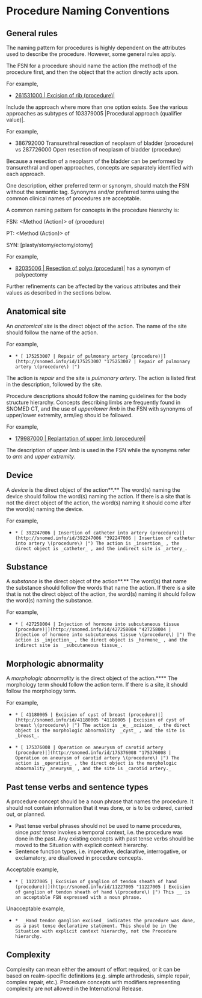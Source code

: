 # Procedure Naming Conventions

## General rules

The naming pattern for procedures is highly dependent on the attributes used to describe the procedure. However, some general rules apply.

The FSN for a procedure should name the action (the method) of the procedure first, and then the object that the action directly acts upon. 

For example,

  * [ 261531000 | Excision of rib (procedure)|](http://snomed.info/id/261531000 "261531000 | Excision of rib \(procedure\) |")

Include the approach where more than one option exists. See the various approaches as subtypes of 103379005 |Procedural approach (qualifier value)|. 

For example,

  * 386792000 Transurethral resection of neoplasm of bladder (procedure) vs 287726000 Open resection of neoplasm of bladder (procedure)

Because a resection of a neoplasm of the bladder can be performed by transurethral and open approaches, concepts are separately identified with each approach.

One description, either preferred term or synonym, should match the FSN without the semantic tag. Synonyms and/or preferred terms using the common clinical names of procedures are acceptable. 

A common naming pattern for concepts in the procedure hierarchy is:

FSN: <Method (Action)> of <Anatomical or acquired body structure> (procedure)

PT: <Method (Action)> of <Anatomical or acquired body structure>

SYN: [plasty/stomy/ectomy/otomy] 

For example,

  * [ 82035006 | Resection of polyp (procedure)|](http://snomed.info/id/82035006 "82035006 | Resection of polyp \(procedure\) |") has a synonym of polypectomy

  

  

Further refinements can be affected by the various attributes and their values as described in the sections below. 

## Anatomical site

An _anatomical site_ is the direct object of the action. The name of the site should follow the name of the action.

For example,

  *     * [ 175253007 | Repair of pulmonary artery (procedure)|](http://snomed.info/id/175253007 "175253007 | Repair of pulmonary artery \(procedure\) |")

The action is  _repair_ and the site is _pulmonary artery_. The action is listed first in the description, followed by the site.

Procedure descriptions should follow the naming guidelines for the body structure hierarchy. Concepts describing limbs are frequently found in SNOMED CT, and the use of  _upper/lower_  _limb_ in the FSN with synonyms of upper/lower extremity, arm/leg should be followed.

For example,

  * [ 179987000 | Replantation of upper limb (procedure)|](http://snomed.info/id/179987000 "179987000 | Replantation of upper limb \(procedure\) |")

The description of _upper limb_ is used in the FSN while the synonyms refer to _arm_ and _upper extremity_. 

## Device

A _device_ is the direct object of the action**.** The word(s) naming the device should follow the word(s) naming the action. If there is a site that is not the direct object of the action, the word(s) naming it should come after the word(s) naming the device.

For example, 

  *     * [ 392247006 | Insertion of catheter into artery (procedure)|](http://snomed.info/id/392247006 "392247006 | Insertion of catheter into artery \(procedure\) |") The action is _insertion_ , the direct object is _catheter_ , and the indirect site is _artery_.

## Substance

A _substance_ is the direct object of the action**.** The word(s) that name the substance should follow the words that name the action. If there is a site that is not the direct object of the action, the word(s) naming it should follow the word(s) naming the substance.

For example,

  *     * [ 427258004 | Injection of hormone into subcutaneous tissue (procedure)|](http://snomed.info/id/427258004 "427258004 | Injection of hormone into subcutaneous tissue \(procedure\) |") The action is _injection_ , the direct object is _hormone_ , and the indirect site is  _subcutaneous tissue_.

## Morphologic abnormality

A _morphologic abnormality_ is the direct object of the action.**** The morphology term should follow the action term. If there is a site, it should follow the morphology term.

For example,

  *     * [ 41180005 | Excision of cyst of breast (procedure)|](http://snomed.info/id/41180005 "41180005 | Excision of cyst of breast \(procedure\) |") The action is _e_ _xcision_ , the direct object is the morphologic abnormality  _cyst_ , and the site is  _breast_.

  *     * [ 175376008 | Operation on aneurysm of carotid artery (procedure)|](http://snomed.info/id/175376008 "175376008 | Operation on aneurysm of carotid artery \(procedure\) |") The action is _operation_ , the direct object is the morphologic abnormality _aneurysm_ , and the site is _carotid artery._

##  Past tense verbs and sentence types

A procedure concept should be a noun phrase that names the procedure. It should not contain information that it was done, or is to be ordered, carried out, or planned.

  * Past tense verbal phrases should not be used to name procedures, since _past tense_ invokes a temporal context, i.e. the procedure was done in the past. Any existing concepts with past tense verbs should be moved to the Situation with explicit context hierarchy.
  * Sentence function types, i.e. imperative, declarative, interrogative, or exclamatory, are disallowed in procedure concepts. 

Acceptable example, 

  *     * [ 11227005 | Excision of ganglion of tendon sheath of hand (procedure)|](http://snomed.info/id/11227005 "11227005 | Excision of ganglion of tendon sheath of hand \(procedure\) |") This __ is an acceptable FSN expressed with a noun phrase.

Unacceptable example, 

  *     *  _Hand tendon ganglion excised_ indicates the procedure was done, as a past tense declarative statement. This should be in the Situation with explicit context hierarchy, not the Procedure hierarchy.

## Complexity

Complexity can mean either the amount of effort required, or it can be based on realm-specific definitions (e.g. simple arthrodesis, simple repair, complex repair, etc.). Procedure concepts with modifiers representing complexity are not allowed in the International Release.

  

  

  

  

  

